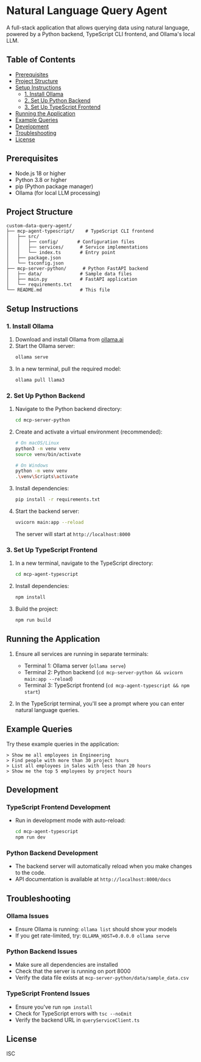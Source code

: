 # Natural Language Query Agent

A full-stack application that allows querying data using natural language, powered by a Python backend, TypeScript CLI frontend, and Ollama's local LLM.

## Table of Contents
- [Prerequisites](#prerequisites)
- [Project Structure](#project-structure)
- [Setup Instructions](#setup-instructions)
  - [1. Install Ollama](#1-install-ollama)
  - [2. Set Up Python Backend](#2-set-up-python-backend)
  - [3. Set Up TypeScript Frontend](#3-set-up-typescript-frontend)
- [Running the Application](#running-the-application)
- [Example Queries](#example-queries)
- [Development](#development)
- [Troubleshooting](#troubleshooting)
- [License](#license)

## Prerequisites

- Node.js 18 or higher
- Python 3.8 or higher
- pip (Python package manager)
- Ollama (for local LLM processing)

## Project Structure

```
custom-data-query-agent/
├── mcp-agent-typescript/    # TypeScript CLI frontend
│   ├── src/
│   │   ├── config/       # Configuration files
│   │   ├── services/      # Service implementations
│   │   └── index.ts       # Entry point
│   ├── package.json
│   └── tsconfig.json
├── mcp-server-python/      # Python FastAPI backend
│   ├── data/              # Sample data files
│   ├── main.py            # FastAPI application
│   └── requirements.txt
└── README.md              # This file
```

## Setup Instructions

### 1. Install Ollama

1. Download and install Ollama from [ollama.ai](https://ollama.ai/)
2. Start the Ollama server:
   ```bash
   ollama serve
   ```
3. In a new terminal, pull the required model:
   ```bash
   ollama pull llama3
   ```

### 2. Set Up Python Backend

1. Navigate to the Python backend directory:
   ```bash
   cd mcp-server-python
   ```

2. Create and activate a virtual environment (recommended):
   ```bash
   # On macOS/Linux
   python3 -m venv venv
   source venv/bin/activate

   # On Windows
   python -m venv venv
   .\venv\Scripts\activate
   ```

3. Install dependencies:
   ```bash
   pip install -r requirements.txt
   ```

4. Start the backend server:
   ```bash
   uvicorn main:app --reload
   ```
   The server will start at `http://localhost:8000`

### 3. Set Up TypeScript Frontend

1. In a new terminal, navigate to the TypeScript directory:
   ```bash
   cd mcp-agent-typescript
   ```

2. Install dependencies:
   ```bash
   npm install
   ```

3. Build the project:
   ```bash
   npm run build
   ```

## Running the Application

1. Ensure all services are running in separate terminals:
   - Terminal 1: Ollama server (`ollama serve`)
   - Terminal 2: Python backend (`cd mcp-server-python && uvicorn main:app --reload`)
   - Terminal 3: TypeScript frontend (`cd mcp-agent-typescript && npm start`)

2. In the TypeScript terminal, you'll see a prompt where you can enter natural language queries.

## Example Queries

Try these example queries in the application:

```
> Show me all employees in Engineering
> Find people with more than 30 project hours
> List all employees in Sales with less than 20 hours
> Show me the top 5 employees by project hours
```

## Development

### TypeScript Frontend Development

- Run in development mode with auto-reload:
  ```bash
  cd mcp-agent-typescript
  npm run dev
  ```

### Python Backend Development

- The backend server will automatically reload when you make changes to the code.
- API documentation is available at `http://localhost:8000/docs`

## Troubleshooting

### Ollama Issues
- Ensure Ollama is running: `ollama list` should show your models
- If you get rate-limited, try: `OLLAMA_HOST=0.0.0.0 ollama serve`

### Python Backend Issues
- Make sure all dependencies are installed
- Check that the server is running on port 8000
- Verify the data file exists at `mcp-server-python/data/sample_data.csv`

### TypeScript Frontend Issues
- Ensure you've run `npm install`
- Check for TypeScript errors with `tsc --noEmit`
- Verify the backend URL in `queryServiceClient.ts`

## License

ISC

